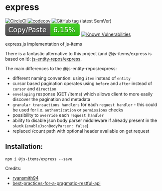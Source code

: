 # express

[![CircleCI](https://circleci.com/gh/js-items/express.svg?style=svg)](https://circleci.com/gh/js-items/express)
[![codecov](https://codecov.io/gh/js-items/express/branch/master/graph/badge.svg)](https://codecov.io/gh/js-items/express)
![GitHub tag (latest SemVer)](https://img.shields.io/github/tag/js-items/express.svg)
![jscpd](assets/jscpd-badge.svg)
[![Known Vulnerabilities](https://snyk.io/test/github/js-items/express/badge.svg?targetFile=package.json)](https://snyk.io/test/github/js-items/express?targetFile=package.json)

express.js implementation of js-items

There is a fantastic alternative to this project (and @js-items/express is based on it):
[js-entity-repos/express](https://github.com/js-entity-repos/express).

The main differences to the @js-entity-repos/express:

- different naming convention: using `item` instead of `entity`
- cursor based pagination operates using `before` and `after` instead of `cursor` and `direction`
- `enveloping` response (GET /items) which allows client to more easily discover the pagination and metadata
- `granular transactions handlers` for each `request handler` - this could be used for i.e. `authentication` or `permissions` checks
- possibility to `override` each `request handler`
- ability to disable json body parser middleware if already present in the stack (`enableJsonBodyParser: false`)
- replaced /count path with optional header available on get request

## Installation:

`npm i @js-items/express --save`

Credits:

- [ryansmith94](https://github.com/ryansmith94)
- [best-practices-for-a-pragmatic-restful-api](https://www.vinaysahni.com/best-practices-for-a-pragmatic-restful-api)
